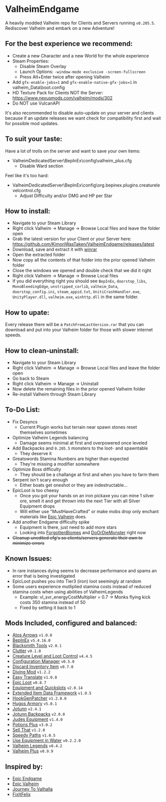 # ValheimEndgame
A heavily modded Valheim repo for Clients and Servers running `v0.205.5`. Rediscover Valheim and embark on a new Adventure!

## For the best experience we recommend:
- Create a new Character and a new World for the whole experience
- Steam Properties:
   - Disable Steam Overlay
   - Launch Options: `-window-mode exclusive -screen-fullscreen`
   - Press Alt+Enter twice after opening Valheim
- Add `gfx-enable-jobs=1` and `gfx-enable-native-gfx-jobs=1` in valheim_Data\boot.config
- HD Texture Pack for Clients NOT the Server: https://www.nexusmods.com/valheim/mods/302
- Do NOT use VulcanAPI

It's also recommended to disable auto-update on your server and clients because if an update releases we want check for compatibility first and wait for possible mod updates.



## To suit your taste:
Have a lot of trolls on the server and want to save your own items:
- ValheimDedicatedServer\BepInEx\config\valheim_plus.cfg
   - Disable Ward section

Feel like it's too hard:
- ValheimDedicatedServer\BepInEx\config\org.bepinex.plugins.creaturelevelcontrol.cfg
   - Adjust Difficulty and/or DMG and HP per Star



## How to install:
- Navigate to your Steam Library
- Right click Valheim -> Manage -> Browse Local files and leave the folder open
- Grab the latest version for your Client or your Server here: https://github.com/KimoriWasTaken/ValheimEndgame/releases/latest
- Download, save and extract it with [winrar](https://www.win-rar.com/download.html)
- Open the extracted folder
- Now copy all the contents of that folder into the prior opened Valheim folder
- Close the windows we opened and double check that we did it right
- Right click Valheim -> Manage -> Browse Local files
- If you did everything right you should see `BepInEx`, `doorstop_libs`, `MonoBleedingEdge`, `unstripped_corlib`, `valheim_Data`, `doorstop_config.ini`, `steam_appid.txt`, `UnitiCrashHandler.exe`, `UnityPlayer.dll`, `valheim.exe`, `winhttp.dll` in the same folder.



## How to upate:
Every release there will be a `PatchFromLastVersion.rar` that you can download and put into your Valheim folder for those with slower internet speeds.


## How to clean-uninstall:
- Navigate to your Steam Library
- Right click Valheim -> Manage -> Browse Local files and leave the folder open
- Go back to Steam
- Right click Valheim -> Manage -> Uninstall
- Now delete the remaining files in the prior opened Valheim folder
- Re-install Valheim through Steam Library


## To-Do List:
- Fix Desyncs
   - Current Plugin works but terrain near spawn stones reset themselves sometimes
- Optimize Valheim Legends balancing
   - Damage seems minimal at first and overpowered once leveled
- Add Backpacks and `0.205.5` monsters to the loot- and spawntable
   - They deserve it
- Greatswords Stamina Numbers are higher than expected
   - They're missing a modifier somewhere
- Optimize Boss difficulty
   - They should be a challange at first and when you have to farm them
- Serpent isn't scary enough
   - Either boats get oneshot or they are indestructable...
- EpicLoot is too cheesy
   - Once you got your hands on an iron pickaxe you can mine 1 silver ore, smelt it and get thrown into the next Tier with all Silver Equipment drops
   - Will either use "MustHaveCrafted" or make mobs drop only enchant materials like [Epic Valheim](https://www.nexusmods.com/valheim/mods/1409?tab=description) does.
- Add another Endgame difficulty spike
   - Equipment is there, just need to add more stars
   - Looking into [ForgottenBiomes](https://valheim.thunderstore.io/package/AlreeNicolas/Forgotten_Biomes/) and [DoOrDieMonster](https://valheim.thunderstore.io/package/Horem/DoOrDieMonsters/) right now
- ~~Cleanup unedited cfg's so clients/servers generate their own to minimize errors~~



## Known Issues:
- In rare instances dying seems to decrease performance and spams an error that is being investigated
- EpicLoot pushes you into Tier3 (iron) loot seemingly at random
- Some users experience mutliplied stamina costs instead of reduced stamina costs when using abilities of ValheimLegends
   - Example: vl_svr_energyCostMultiplier = 0.7 -> Monks flying kick costs 350 stamina instead of 50
   - Fixed by setting it back to 1



## Mods Included, configured and balanced:
- [Atos Arrows](https://www.nexusmods.com/valheim/mods/1301) `v1.0.0`
- [BepInEx](https://valheim.thunderstore.io/package/denikson/BepInExPack_Valheim/) `v5.4.16.0`
- [Blacksmith Tools](https://valheim.thunderstore.io/package/GoldenJude/Blacksmiths_tools/) `v2.0.1`
- [Clutter](https://www.nexusmods.com/valheim/mods/1350) `v0.1.0`
- [Creature Level and Loot Control](https://valheim.thunderstore.io/package/Smoothbrain/CreatureLevelAndLootControl/) `v4.4.5`
- [Configuration Manager](https://github.com/aedenthorn/ValheimMods/tree/master/ConfigurationManager) `v0.5.0`
- [Discard Inventory Item](https://www.nexusmods.com/valheim/mods/45) `v0.7.0`
- [Diving Mod](https://www.nexusmods.com/valheim/mods/1271) `v1.2.2`
- [Easy Translate](https://github.com/MLIMG/Easy-Translate) `v1.0.0`
- [Epic Loot](https://github.com/RandyKnapp/ValheimMods/tree/main/EpicLoot) `v0.8.7`
- [Equipment and Quickslots](https://github.com/RandyKnapp/ValheimMods/tree/main/EquipmentAndQuickSlots) `v2.0.14`
- [Extended Item Data Framework](https://github.com/RandyKnapp/ValheimMods/tree/main/ExtendedItemDataFramework) `v1.0.5`
- [HookGenPatcher](https://github.com/harbingerofme/Bepinex.Monomod.HookGenPatcher) `v1.2.0.0`
- [Hugos Armory](https://github.com/Hugo-the-Dwarf/ValheimMoreTwoHanders) `v5.0.1`
- [Jotunn](https://github.com/Valheim-Modding/Jotunn) `v2.4.1`
- [Jotunn Backpacks](https://www.nexusmods.com/valheim/mods/1416) `v2.0.0`
- [Judes Equipment](https://valheim.thunderstore.io/package/GoldenJude/Judes_Equipment/) `v1.4.0`
- [Potions Plus](https://www.nexusmods.com/valheim/mods/1561) `v3.0.2`
- [Sell That](https://www.nexusmods.com/valheim/mods/232) `v1.2.0`
- [Speedy Paths](https://www.nexusmods.com/valheim/mods/452) `v1.0.5`
- [Use Equipment in Water](https://www.nexusmods.com/valheim/mods/121) `v0.2.2.0`
- [Valheim Legends](https://www.nexusmods.com/valheim/mods/796) `v0.4.2`
- [Valheim Plus](https://valheim.plus/) `v0.9.9`



## Inspired by:
- [Epic Endgame](https://www.nexusmods.com/valheim/mods/1505)
- [Epic Valheim](https://www.nexusmods.com/valheim/mods/1409?tab=description)
- [Journey To Valhalla](https://valheim.thunderstore.io/package/thedefside/Journey_To_Valhalla/)
- [FixItFelix](https://valheim.thunderstore.io/package/FixItFelix/)
